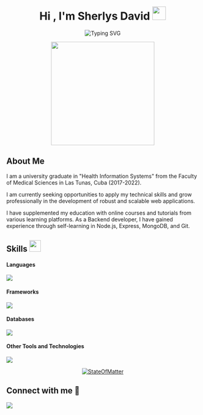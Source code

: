 <h1 align="center">Hi , I'm Sherlys David <img src="https://media.giphy.com/media/hvRJCLFzcasrR4ia7z/giphy.gif" width="35"></h1>

<p align="center"><img src="https://readme-typing-svg.herokuapp.com?font=Fira+Code&pause=1000&center=true&vCenter=true&width=435&lines=Welcome+to+my+GitHub+page;I'm+Backend+developer" alt="Typing SVG" /></p>

<p align="center"><img src="https://media.giphy.com/media/QvpqTCiEcwtvx6wwJK/giphy.gif" width="270" height="270" frameBorder="0" class="giphy-embed" allowFullScreen></img></p>

## About Me

<p>I am a university graduate in "Health Information Systems" from the Faculty of Medical Sciences in Las Tunas, Cuba (2017-2022). </p>
<p>I am currently seeking opportunities to apply my technical skills and grow professionally in the development of robust and scalable web applications.</p>
<p> I have supplemented my education with online courses and tutorials from various learning platforms. As a Backend developer, I have gained experience through self-learning in Node.js, Express, MongoDB, and Git.</p>

## Skills <img src="https://media.giphy.com/media/iY8CRBdQXODJSCERIr/giphy.gif" width="30px">&nbsp;

<h4> Languages </h4>
<img src="https://skillicons.dev/icons?i=js,html,css,java" />

<h4> Frameworks </h4>
<img src="https://skillicons.dev/icons?i=nodejs,express,angular,bootstrap" />

<h4> Databases </h4>
<img src="https://skillicons.dev/icons?i=mongodb,mysql" />

<h4> Other Tools and Technologies </h4>
<img src="https://skillicons.dev/icons?i=atom,vscode,postman,stackoverflow,ts,vercel,git,github" />

<p align="center">
  <a href="https://github.com/SherlysDPG/AUTH-API">
    <img align="center" alt="StateOfMatter" src="https://github-readme-stats.vercel.app/api/pin/?username=SherlysDPG&repo=AUTH-API" />
  </a>
</p>

## Connect with me 🚀

<img src="https://img.shields.io/badge/sherlysdpg99@gmail.com-%23D14836.svg?&style=for-the-badge&logo=gmail&logoColor=white">
